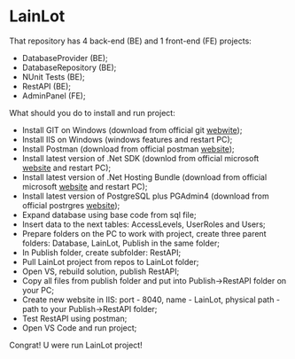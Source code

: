 # LainLot
That repository has 4 back-end (BE) and 1 front-end (FE) projects:
* DatabaseProvider (BE);
* DatabaseRepository (BE);
* NUnit Tests (BE);
* RestAPI (BE);
* AdminPanel (FE);

What should you do to install and run project:

* Install GIT on Windows (download from official git [webwite](https://git-scm.com/downloads));
* Install IIS on Windows (windows features and restart PC);
* Install Postman (download from official postman [website](https://www.postman.com/downloads/));
* Install latest version of .Net SDK (downlod from official microsoft [website](https://dotnet.microsoft.com/en-us/download/dotnet) and restart PC);
* Install latest version of .Net Hosting Bundle (download from official microsoft [website](https://dotnet.microsoft.com/en-us/download/dotnet) and restart PC);
* Install latest version of PostgreSQL plus PGAdmin4 (download from official postrgres [website](https://www.postgresql.org/download/windows/));
* Expand database using base code from sql file;
* Insert data to the next tables: AccessLevels, UserRoles and Users;
* Prepare folders on the PC to work with project, create three parent folders: Database, LainLot, Publish in the same folder;
* In Publish folder, create subfolder: RestAPI;
* Pull LainLot project from repos to LainLot folder;
* Open VS, rebuild solution, publish RestAPI;
* Copy all files from publish folder and put into Publish->RestAPI folder on your PC;
* Create new website in IIS: port - 8040, name - LainLot, physical path -  path to your Publish->RestAPI folder;
* Test RestAPI using postman;
* Open VS Code and run project;

Congrat! U were run LainLot project!

